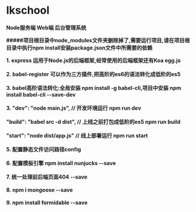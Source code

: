 # lkschool
<strong>Node服务端   Web端  后台管理系统</strong>


<strong>#####项目根目录中node_modules文件夹删除掉了,需要运行项目,请在项目根目录中执行npm install安装package.json文件中所需要的依赖</strong>

<strong>1. express 运用于Node.js的后端框架,经常使用的后端框架还有Koa egg.js<br><br></strong>
<strong>2. babel-register 可以作为三方插件,把高阶的es6的语法转化成低阶的es5<br><br></strong>
<strong>3. babel高阶语法转化:全局安装 npm install -g babel-cli,项目中安装 npm install babel-cli --save-dev<br><br></strong>
<strong>3. "dev": "node main.js", // 开发环境运行 npm run dev<br><br></strong>
   <strong>"build": "babel src -d dist", // 上线之前打包成低阶的es5 npm run build<br><br></strong>
   <strong>"start": "node dist/app.js" // 线上部署运行 npm run start<br><br></strong>
<strong>5. 配置静态文件访问路径config<br><br></strong>
<strong>6. 配置模板引擎 npm install nunjucks --save<br><br></strong>
<strong>7. 统一处理前后端页面404 --save<br><br></strong>
<strong>8. npm i mongoose --save<br><br></strong>
<strong>9. npm install formidable --save<br><br></strong>



